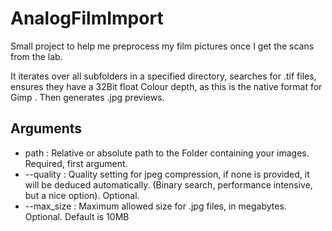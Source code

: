 # AnalogFilmImport
Small project to help me preprocess my film pictures once I get the scans from the lab.

It iterates over all subfolders in a specified directory, searches for .tif files, ensures they have a 32Bit float Colour depth, as this is the native format for Gimp . Then generates .jpg previews.

## Arguments
  - path : Relative or absolute path to the Folder containing your images. Required, first argument. 
  - \-\-quality : Quality setting for jpeg compression, if none is provided, it will be deduced automatically. (Binary search, performance intensive, but a nice option). Optional.
  - \-\-max_size : Maximum allowed size for .jpg files, in megabytes. Optional. Default is 10MB
